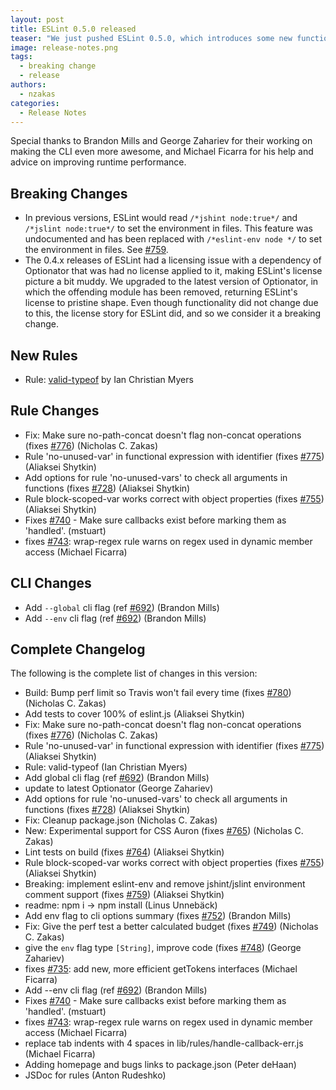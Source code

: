 ```yaml
---
layout: post
title: ESLint 0.5.0 released
teaser: "We just pushed ESLint 0.5.0, which introduces some new functionality as well as some breaking changes. Please read this notice carefully."
image: release-notes.png
tags:
  - breaking change
  - release
authors:
  - nzakas
categories:
  - Release Notes
---
```


Special thanks to Brandon Mills and George Zahariev for their working on making the CLI even more awesome, and Michael Ficarra for his help and advice on improving runtime performance.

## Breaking Changes

* In previous versions, ESLint would read `/*jshint node:true*/` and `/*jslint node:true*/` to set the environment in files. This feature was undocumented and has been replaced with `/*eslint-env node */` to set the environment in files. See [#759](https://github.com/eslint/eslint/issues/759).
* The 0.4.x releases of ESLint had a licensing issue with a dependency of Optionator that was had no license applied to it, making ESLint's license picture a bit muddy. We upgraded to the latest version of Optionator, in which the offending module has been removed, returning ESLint's license to pristine shape. Even though functionality did not change due to this, the license story for ESLint did, and so we consider it a breaking change.

## New Rules

* Rule: [valid-typeof](https://eslint.org/docs/rules/valid-typeof) by Ian Christian Myers

## Rule Changes

* Fix: Make sure no-path-concat doesn't flag non-concat operations (fixes [#776](https://github.com/eslint/eslint/issues/776)) (Nicholas C. Zakas)
* Rule 'no-unused-var' in functional expression with identifier (fixes [#775](https://github.com/eslint/eslint/issues/775)) (Aliaksei Shytkin)
* Add options for rule 'no-unused-vars' to check all arguments in functions (fixes [#728](https://github.com/eslint/eslint/issues/728)) (Aliaksei Shytkin)
* Rule block-scoped-var works correct with object properties (fixes [#755](https://github.com/eslint/eslint/issues/755)) (Aliaksei Shytkin)
* Fixes [#740](https://github.com/eslint/eslint/issues/740) - Make sure callbacks exist before marking them as 'handled'. (mstuart)
* fixes [#743](https://github.com/eslint/eslint/issues/743): wrap-regex rule warns on regex used in dynamic member access (Michael Ficarra)

## CLI Changes

* Add `--global` cli flag (ref [#692](https://github.com/eslint/eslint/issues/692)) (Brandon Mills)
* Add `--env` cli flag (ref [#692](https://github.com/eslint/eslint/issues/692)) (Brandon Mills)

## Complete Changelog

The following is the complete list of changes in this version:

* Build: Bump perf limit so Travis won't fail every time (fixes [#780](https://github.com/eslint/eslint/issues/780)) (Nicholas C. Zakas)
* Add tests to cover 100% of eslint.js (Aliaksei Shytkin)
* Fix: Make sure no-path-concat doesn't flag non-concat operations (fixes [#776](https://github.com/eslint/eslint/issues/776)) (Nicholas C. Zakas)
* Rule 'no-unused-var' in functional expression with identifier (fixes [#775](https://github.com/eslint/eslint/issues/775)) (Aliaksei Shytkin)
* Rule: valid-typeof (Ian Christian Myers)
* Add global cli flag (ref [#692](https://github.com/eslint/eslint/issues/692)) (Brandon Mills)
* update to latest Optionator (George Zahariev)
* Add options for rule 'no-unused-vars' to check all arguments in functions (fixes [#728](https://github.com/eslint/eslint/issues/728)) (Aliaksei Shytkin)
* Fix: Cleanup package.json (Nicholas C. Zakas)
* New: Experimental support for CSS Auron (fixes [#765](https://github.com/eslint/eslint/issues/765)) (Nicholas C. Zakas)
* Lint tests on build (fixes [#764](https://github.com/eslint/eslint/issues/764)) (Aliaksei Shytkin)
* Rule block-scoped-var works correct with object properties (fixes [#755](https://github.com/eslint/eslint/issues/755)) (Aliaksei Shytkin)
* Breaking: implement eslint-env and remove jshint/jslint environment comment support (fixes [#759](https://github.com/eslint/eslint/issues/759)) (Aliaksei Shytkin)
* readme: npm i -> npm install (Linus Unnebäck)
* Add env flag to cli options summary (fixes [#752](https://github.com/eslint/eslint/issues/752)) (Brandon Mills)
* Fix: Give the perf test a better calculated budget (fixes [#749](https://github.com/eslint/eslint/issues/749)) (Nicholas C. Zakas)
* give the `env` flag type `[String]`, improve code (fixes [#748](https://github.com/eslint/eslint/issues/748)) (George Zahariev)
* fixes [#735](https://github.com/eslint/eslint/issues/735): add new, more efficient getTokens interfaces (Michael Ficarra)
* Add --env cli flag (ref [#692](https://github.com/eslint/eslint/issues/692)) (Brandon Mills)
* Fixes [#740](https://github.com/eslint/eslint/issues/740) - Make sure callbacks exist before marking them as 'handled'. (mstuart)
* fixes [#743](https://github.com/eslint/eslint/issues/743): wrap-regex rule warns on regex used in dynamic member access (Michael Ficarra)
* replace tab indents with 4 spaces in lib/rules/handle-callback-err.js (Michael Ficarra)
* Adding homepage and bugs links to package.json (Peter deHaan)
* JSDoc for rules (Anton Rudeshko)
